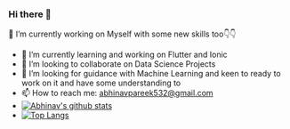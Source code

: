 ### Hi there 👋
🔭 I’m currently working on Myself with some new skills too👇👇
- 🌱 I’m currently learning and working on Flutter and Ionic
- 👯 I’m looking to collaborate on Data Science Projects
- 🤔 I’m looking for guidance with Machine Learning and keen to ready to work on it and have some understanding to
- 📫 How to reach me: abhinavpareek532@gmail.com
- [![Abhinav's github stats](https://github-readme-stats.vercel.app/api?username=Abhinav2903)](https://github.com/Abhinav2903/github-readme-stats)
- [![Top Langs](https://github-readme-stats.vercel.app/api/top-langs/?username=Abhinav2903)](https://github.com/Abhinav2903/github-readme-stats)
<!--
**Abhinav2903/Abhinav2903** is a ✨ _special_ ✨ repository because its `README.md` (this file) appears on your GitHub profile.

Here are some ideas to get you started:

- 🔭 I’m currently working on Myself
- 🌱 I’m currently learning Flutter
- 👯 I’m looking to collaborate on Projects
- 🤔 I’m looking for help with Machine Learning
- 📫 How to reach me: abhinavpareek532@gmail.com
-->
